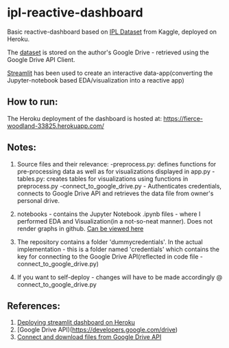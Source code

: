 # ipl-reactive-dashboard

Basic reactive-dashboard based on [IPL Dataset](https://www.kaggle.com/nowke9/ipldata) from Kaggle, deployed on Heroku. 

The [dataset](https://www.kaggle.com/nowke9/ipldata) is stored on the author's Google Drive - retrieved using the Google Drive API Client. 

[Streamlit](https://www.streamlit.io/) has been used to create an interactive data-app(converting the Jupyter-notebook based EDA/visualization into a reactive app)

## How to run: 

The Heroku deployment of the dashboard is hosted at: https://fierce-woodland-33825.herokuapp.com/



## Notes: 

1. Source files and their relevance: 
-preprocess.py: defines functions for pre-processing data as well as for visualizations displayed in app.py
-tables.py: creates tables for visualizations using functions in preprocess.py 
-connect_to_google_drive.py - Authenticates credentials, connects to Google Drive API and retrieves the data file from owner's personal drive. 


2. notebooks - contains the Jupyter Notebook .ipynb files - where I performed EDA and Visualization(in a not-so-neat manner). 
Does not render graphs in github. [Can be viewed here](https://github.com/chettriyuvraj/ipl-reactive-dashboard/blob/master/notebooks/IPL%20-%20EDA%20and%20Visualization.ipynb)


3. The repository contains a folder 'dummycredentials'. In the actual implementation - this is a folder named 'credentials' which contains 
the key for connecting to the Google Drive API(reflected in code file - connect_to_google_drive.py)


4. If you want to self-deploy - changes will have to be made accordingly @ connect_to_google_drive.py



## References: 

1. [Deploying streamlit dashboard on Heroku](https://gilberttanner.com/blog/deploying-your-streamlit-dashboard-with-heroku)
2. [Google Drive API)(https://developers.google.com/drive)
3. [Connect and download files from Google Drive API](https://medium.com/@umdfirecoml/a-step-by-step-guide-on-how-to-download-your-google-drive-data-to-your-jupyter-notebook-using-the-52f4ce63c66c)


